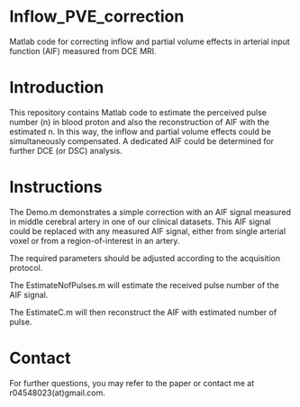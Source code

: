 # Inflow_PVE_correction
Matlab code for correcting inflow and partial volume effects in arterial input function (AIF) measured from DCE MRI.

# Introduction
This repository contains Matlab code to estimate the perceived pulse number (n) in blood proton and also the reconstruction of AIF with the estimated n. In this way, the inflow and partial volume effects could be simultaneously compensated. A dedicated AIF could be determined for further DCE (or DSC) analysis.

# Instructions
The Demo.m demonstrates a simple correction with an AIF signal measured in middle cerebral artery in one of our clinical datasets. This AIF signal could be replaced with any measured AIF signal, either from single arterial voxel or from a region-of-interest in an artery. 

The required parameters should be adjusted according to the acquisition protocol. 

The EstimateNofPulses.m will estimate the received pulse number of the AIF signal.

The EstimateC.m will then reconstruct the AIF with estimated number of pulse. 

# Contact
For further questions, you may refer to the paper or contact me at r04548023(at)gmail.com.

